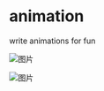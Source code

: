 # animation
write animations for fun 

![图片](https://p3-juejin.byteimg.com/tos-cn-i-k3u1fbpfcp/27c373fbe5a04c779b8c84d0f47205ce~tplv-k3u1fbpfcp-zoom-1.image)

![图片](https://p3-juejin.byteimg.com/tos-cn-i-k3u1fbpfcp/e139a607545649558347f18d79ef0f9d~tplv-k3u1fbpfcp-zoom-1.image)